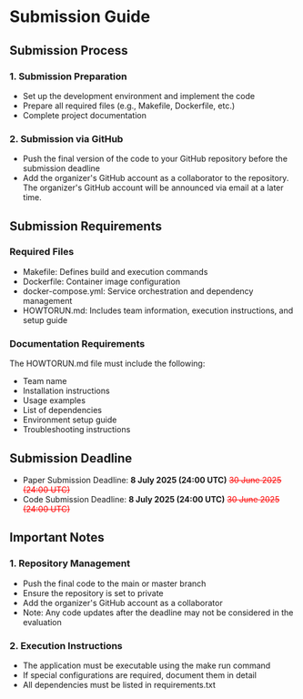 # Submission Guide

## Submission Process

### 1. Submission Preparation

- Set up the development environment and implement the code
- Prepare all required files (e.g., Makefile, Dockerfile, etc.)
- Complete project documentation

### 2. Submission via GitHub

- Push the final version of the code to your GitHub repository before the submission deadline
- Add the organizer's GitHub account as a collaborator to the repository. The organizer's GitHub account will be announced via email at a later time.

## Submission Requirements

### Required Files

- Makefile: Defines build and execution commands
- Dockerfile: Container image configuration
- docker-compose.yml: Service orchestration and dependency management
- HOWTORUN.md: Includes team information, execution instructions, and setup guide

### Documentation Requirements

The HOWTORUN.md file must include the following:

- Team name
- Installation instructions
- Usage examples
- List of dependencies
- Environment setup guide
- Troubleshooting instructions

## Submission Deadline

- Paper Submission Deadline: **8 July 2025 (24:00 UTC)** <s style="color: red;">30 June 2025 (24:00 UTC)</s>
- Code Submission Deadline: **8 July 2025 (24:00 UTC)** <s style="color: red;">30 June 2025 (24:00 UTC)</s>

## Important Notes
   

   ### 1. Repository Management

   - Push the final code to the main or master branch
   - Ensure the repository is set to private
   - Add the organizer's GitHub account as a collaborator
   - Note: Any code updates after the deadline may not be considered in the evaluation

   ### 2. Execution Instructions

   - The application must be executable using the make run command
   - If special configurations are required, document them in detail
   - All dependencies must be listed in requirements.txt
